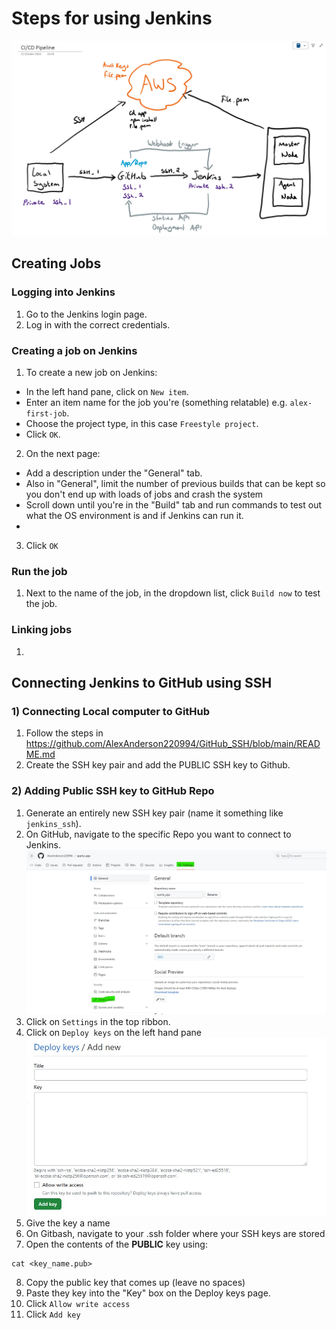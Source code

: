 # Steps for using Jenkins

![Alt text](<images/CI CD diagram.jpg>)

## Creating Jobs

### Logging into Jenkins

1) Go to the Jenkins login page.
2) Log in with the correct credentials.

### Creating a job on Jenkins

1) To create a new job on Jenkins:
- In the left hand pane, click on `New item`.
- Enter an item name for the job you're (something relatable) e.g. `alex-first-job`.
- Choose the project type, in this case `Freestyle project`.
- Click `OK`.
2) On the next page:
- Add a description under the "General" tab.
- Also in "General", limit the number of previous builds that can be kept so you don't end up with loads of jobs and crash the system
- Scroll down until you're in the "Build" tab and run commands to test out what the OS environment is and if Jenkins can run it.
- 
3) Click `OK`

### Run the job

1) Next to the name of the job, in the dropdown list, click `Build now` to test the job.

### Linking jobs

1)

## Connecting Jenkins to GitHub using SSH

### 1) Connecting Local computer to GitHub

1) Follow the steps in https://github.com/AlexAnderson220994/GitHub_SSH/blob/main/README.md
2) Create the SSH key pair and add the PUBLIC SSH key to Github.

### 2) Adding Public SSH key to GitHub Repo

1) Generate an entirely new SSH key pair (name it something like `jenkins_ssh`).
2) On GitHub, navigate to the specific Repo you want to connect to Jenkins.
![Alt text](<images/connecting ssh key to repo.jpg>)
3) Click on `Settings` in the top ribbon.
4) Click on `Deploy keys` on the left hand pane
![Alt text](<images/deploy keys.jpg>)
5) Give the key a name
6) On Gitbash, navigate to your .ssh folder where your SSH keys are stored
7) Open the contents of the **PUBLIC** key using:
````
cat <key_name.pub>
````
8) Copy the public key that comes up (leave no spaces)
9) Paste they key into the "Key" box on the Deploy keys page.
10) Click `Allow write access`
11) Click `Add key`

